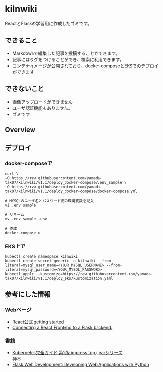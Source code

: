# kilnwiki
ReactとFlaskの学習用に作成したゴミです。

## できること

- Markdownで編集した記事を投稿することができます。
- 記事にはタグをつけることができ、検索に利用できます。
- コンテナイメージが公開されており、docker-composeとEKSでのデプロイができます

## できないこと

- 画像アップロードができません
- ユーザ認証機能もありません。
- ゴミです

## Overview



## デプロイ
### docker-composeで

```
curl \
-O https://raw.githubusercontent.com/yamada-tak07/kilnwiki/v1.1/deploy_docker-compose/.env_sample \
-O https://raw.githubusercontent.com/yamada-tak07/kilnwiki/v1.1/deploy_docker-compose/docker-compose.yml

# MYSQLのユーザ名とパスワード用の環境変数を記入 
vi .env_sample

# リネーム
mv .env_sample .env

# 作成
docker-compose u
```

### EKS上で
```
kubectl create namespace kilnwiki
kubectl create secret generic -n kilnwiki --from-literal=mysql_user_name=<YOUR_MYSQL_USERNAME> --from-literal=mysql_password=<YOUR_MYSQL_PASSWORD>
kubectl apply --kustomize=https://raw.githubusercontent.com/yamada-tak07/kilnwiki/v1.1/deploy_eks/kustomization.yaml
```

## 参考にした情報

### Webページ

- [React公式 getting started](https://ja.reactjs.org/docs/getting-started.html)
- [Connecting a React Frontend to a Flask backend.](https://dev.to/dev_elie/connecting-a-react-frontend-to-a-flask-backend-h1o)

### 書籍

- [Kubernetes完全ガイド 第2版 impress top gearシリーズ](https://www.amazon.co.jp/gp/product/B08FZX8PYW)<br> 神本
- [Flask Web Development: Developing Web Applications with Python](https://www.amazon.co.jp/gp/product/B07B8DCCN7)
